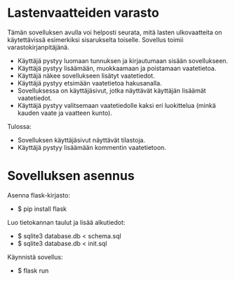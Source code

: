 # Lastenvaatteiden varasto
Tämän sovelluksen avulla voi helposti seurata, mitä lasten ulkovaatteita on käytettävissä esimerkiksi sisarukselta toiselle. Sovellus toimii varastokirjanpitäjänä.

- Käyttäjä pystyy luomaan tunnuksen ja kirjautumaan sisään sovellukseen.
- Käyttäjä pystyy lisäämään, muokkaamaan ja poistamaan vaatetietoa.
- Käyttäjä näkee sovellukseen lisätyt vaatetiedot.
- Käyttäjä pystyy etsimään vaatetietoa hakusanalla.
- Sovelluksessa on käyttäjäsivut, jotka näyttävät käyttäjän lisäämät vaatetiedot.
- Käyttäjä pystyy valitsemaan vaatetiedolle kaksi eri luokittelua (minkä kauden vaate ja vaatteen kunto).

Tulossa:
- Sovelluksen käyttäjäsivut näyttävät tilastoja.
- Käyttäjä pystyy lisäämään kommentin vaatetietoon.

# Sovelluksen asennus

Asenna flask-kirjasto:
- $ pip install flask

Luo tietokannan taulut ja lisää alkutiedot:
- $ sqlite3 database.db < schema.sql
- $ sqlite3 database.db < init.sql

Käynnistä sovellus:
- $ flask run
